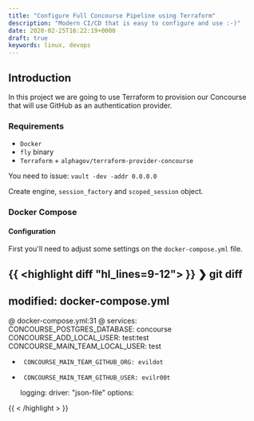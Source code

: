 ```yaml
---
title: "Configure Full Concourse Pipeline using Terraform"
description: "Modern CI/CD that is easy to configure and use :-)"
date: 2020-02-25T16:22:19+0000
draft: true
keywords: linux, devops
---
```


## Introduction

In this project we are going to use Terraform to provision our Concourse that will use GitHub as an authentication provider.

### Requirements

* `Docker`
* `fly` binary
* `Terraform` + `alphagov/terraform-provider-concourse`

You need to issue: `vault -dev -addr 0.0.0.0`

Create engine, `session_factory` and `scoped_session` object.


### Docker Compose

#### Configuration

First you'll need to adjust some settings on the `docker-compose.yml` file.

{{ <highlight diff "hl_lines=9-12"> }}
❯ git diff
------------------------------------------------------------------------------------------------------------------------------------------------------------------------------------------------------
modified: docker-compose.yml
------------------------------------------------------------------------------------------------------------------------------------------------------------------------------------------------------
@ docker-compose.yml:31 @ services:
       CONCOURSE_POSTGRES_DATABASE: concourse
       CONCOURSE_ADD_LOCAL_USER: test:test
       CONCOURSE_MAIN_TEAM_LOCAL_USER: test
+      CONCOURSE_MAIN_TEAM_GITHUB_ORG: evildot
+      CONCOURSE_MAIN_TEAM_GITHUB_USER: evilr00t
     logging:
       driver: "json-file"
       options:

{{ < /highlight > }}





<!-- {{< gist spf13 7896402 >}} -->
